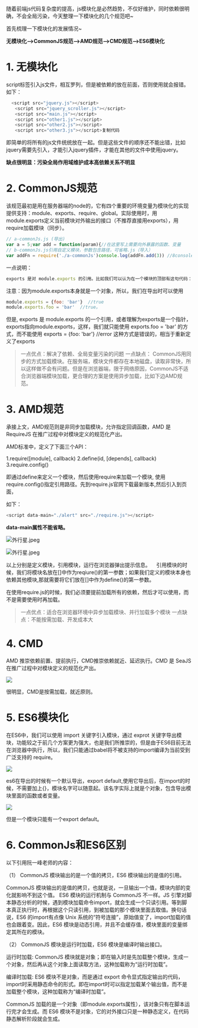 
 随着前端js代码复杂度的提高，js模块化是必然趋势，不仅好维护，同时依赖很明确，不会全局污染，今天整理一下模块化的几个规范吧~

首先梳理一下模块化的发展情况~

**无模块化-->CommonJS规范-->AMD规范-->CMD规范-->ES6模块化**

# 1. 无模块化    

  script标签引入js文件，相互罗列，但是被依赖的放在前面，否则使用就会报错。如下：  
  ```js
    <script src="jquery.js"></script>
　　<script src="jquery_scroller.js"></script>
　　<script src="main.js"></script>
　　<script src="other1.js"></script>
　　<script src="other2.js"></script>
　　<script src="other3.js"></script>复制代码  
  ```
  
  
即简单的将所有的js文件统统放在一起。但是这些文件的顺序还不能出错，比如jquery需要先引入，才能引入jquery插件，才能在其他的文件中使用jquery。

**缺点很明显：污染全局作用域维护成本高依赖关系不明显**

# 2. CommonJS规范

该规范最初是用在服务器端的node的，它有四个重要的环境变量为模块化的实现提供支持：module、exports、require、global。实际使用时，用module.exports定义当前模块对外输出的接口（不推荐直接用exports），用require加载模块（同步）。


```js
// a-commonJs.js (导出)
var a = 5;var add = function(param){//在这里写上需要向外暴露的函数、变量    return a + param}module.exports.a = a;module.exports.add = add===========================
// b-commonJs.js引用自定义模块，参数包含路径，可省略.js（导入）
var addFn = require('./a-commonJs')console.log(addFn.add(3)) //8console.log(addFn.a) //5
```

一点说明：

```js
exports 是对 module.exports 的引用。比如我们可以认为在一个模块的顶部有这句代码：   exports = module.exports所以，我们不能直接给exports赋值，比如number、function等。 
```

注意：因为module.exports本身就是一个对象，所以，我们在导出时可以使用 
```js
module.exports = {foo: 'bar'}  //true
module.exports.foo = 'bar'  //true。
```

但是, exports 是 module.exports 的一个引用，或者理解为exports是一个指针，exports指向module.exports，这样，我们就只能使用 exports.foo = 'bar' 的方式，而不能使用
exports = {foo: 'bar'} //error 这种方式是错误的，相当于重新定义了exports

> 一点优点：解决了依赖、全局变量污染的问题
> 一点缺点： CommonJS用同步的方式加载模块。在服务端，模块文件都存在本地磁盘，读取非常快，所以这样做不会有问题。但是在浏览器端，限于网络原因，CommonJS不适合浏览器端模块加载，更合理的方案是使用异步加载，比如下边AMD规范。


# 3. AMD规范

承接上文，AMD规范则是非同步加载模块，允许指定回调函数，AMD 是 RequireJS 在推广过程中对模块定义的规范化产出。

AMD标准中，定义了下面三个API：


1.require([module], callback)
2.define(id, [depends], callback)
3.require.config()

即通过define来定义一个模块，然后使用require来加载一个模块, 使用require.config()指定引用路径。先到require.js官网下载最新版本,然后引入到页面，

如下：
```js
<script data-main="./alert" src="./require.js"></script>
```
**data-main属性不能省略。**


![外行星.jpeg](https://p1-jj.byteimg.com/tos-cn-i-t2oaga2asx/gold-user-assets/2018/7/10/16482e497cb5925e~tplv-t2oaga2asx-zoom-in-crop-mark:1304:0:0:0.awebp)

![外行星.jpeg](https://p1-jj.byteimg.com/tos-cn-i-t2oaga2asx/gold-user-assets/2018/7/10/16482e5e2d8a69c0~tplv-t2oaga2asx-zoom-in-crop-mark:1304:0:0:0.awebp)


以上分别是定义模块，引用模块，运行在浏览器弹出提示信息。    
引用模块的时候，我们将模块名放在[]中作为reqiure()的第一参数；如果我们定义的模块本身也依赖其他模块,那就需要将它们放在[]中作为define()的第一参数。     

在使用require.js的时候，我们必须要提前加载所有的依赖，然后才可以使用，而不是需要使用时再加载。

>一点优点：适合在浏览器环境中异步加载模块、并行加载多个模块
>一点缺点：不能按需加载、开发成本大


# 4. CMD
 AMD 推崇依赖前置、提前执行，CMD推崇依赖就近、延迟执行。CMD 是 SeaJS 在推广过程中对模块定义的规范化产出。
 
 ![](https://p1-jj.byteimg.com/tos-cn-i-t2oaga2asx/gold-user-assets/2018/7/10/16482f4f79ba46b7~tplv-t2oaga2asx-zoom-in-crop-mark:1304:0:0:0.awebp)
 
 很明显，CMD是按需加载，就近原则。
 

# 5. ES6模块化
在ES6中，我们可以使用 import 关键字引入模块，通过 exprot 关键字导出模块，功能较之于前几个方案更为强大，也是我们所推崇的，但是由于ES6目前无法在浏览器中执行，所以，我们只能通过babel将不被支持的import编译为当前受到广泛支持的 require。


![](https://p1-jj.byteimg.com/tos-cn-i-t2oaga2asx/gold-user-assets/2018/7/10/16482fd3b54b2425~tplv-t2oaga2asx-zoom-in-crop-mark:1304:0:0:0.awebp)

es6在导出的时候有一个默认导出，export default,使用它导出后，在import的时候，不需要加上{}，模块名字可以随意起。该名字实际上就是个对象，包含导出模块里面的函数或者变量。

![](https://p1-jj.byteimg.com/tos-cn-i-t2oaga2asx/gold-user-assets/2018/7/10/16483017759172e7~tplv-t2oaga2asx-zoom-in-crop-mark:1304:0:0:0.awebp)

但是一个模块只能有一个export default。



# 6. CommonJs和ES6区别

以下引用阮一峰老师的内容：

（1） CommonJS 模块输出的是一个值的拷贝，ES6 模块输出的是值的引用。

CommonJS 模块输出的是值的拷贝，也就是说，一旦输出一个值，模块内部的变化就影响不到这个值。
ES6 模块的运行机制与 CommonJS 不一样。JS 引擎对脚本静态分析的时候，遇到模块加载命令import，就会生成一个只读引用。等到脚本真正执行时，再根据这个只读引用，到被加载的那个模块里面去取值。换句话说，ES6 的import有点像 Unix 系统的“符号连接”，原始值变了，import加载的值也会跟着变。因此，ES6 模块是动态引用，并且不会缓存值，模块里面的变量绑定其所在的模块。

（2） CommonJS 模块是运行时加载，ES6 模块是编译时输出接口。


运行时加载: CommonJS 模块就是对象；即在输入时是先加载整个模块，生成一个对象，然后再从这个对象上面读取方法，这种加载称为“运行时加载”。


编译时加载: ES6 模块不是对象，而是通过 export 命令显式指定输出的代码，import时采用静态命令的形式。即在import时可以指定加载某个输出值，而不是加载整个模块，这种加载称为“编译时加载”。


CommonJS 加载的是一个对象（即module.exports属性），该对象只有在脚本运行完才会生成。而 ES6 模块不是对象，它的对外接口只是一种静态定义，在代码静态解析阶段就会生成。





